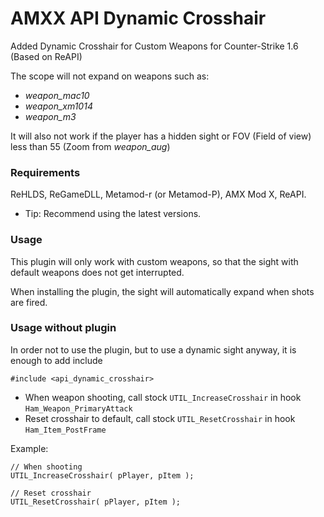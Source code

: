 # AMXX API Dynamic Crosshair
Added Dynamic Crosshair for Custom Weapons for Counter-Strike 1.6 (Based on ReAPI)

The scope will not expand on weapons such as:
* *weapon_mac10*
* *weapon_xm1014*
* *weapon_m3*

It will also not work if the player has a hidden sight or FOV (Field of view) less than 55 (Zoom from *weapon_aug*)

### Requirements
ReHLDS, ReGameDLL, Metamod-r (or Metamod-P), AMX Mod X, ReAPI.
* Tip: Recommend using the latest versions.

### Usage
This plugin will only work with custom weapons, so that the sight with default weapons does not get interrupted.

When installing the plugin, the sight will automatically expand when shots are fired.

### Usage without plugin

In order not to use the plugin, but to use a dynamic sight anyway, it is enough to add include
```Pawn
#include <api_dynamic_crosshair>
```

* When weapon shooting, call stock ```UTIL_IncreaseCrosshair``` in hook ```Ham_Weapon_PrimaryAttack```
* Reset crosshair to default, call stock ```UTIL_ResetCrosshair``` in hook ```Ham_Item_PostFrame```

Example:
```Pawn
// When shooting
UTIL_IncreaseCrosshair( pPlayer, pItem );

// Reset crosshair
UTIL_ResetCrosshair( pPlayer, pItem );
```
